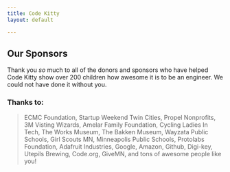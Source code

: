 ```yaml
---
title: Code Kitty
layout: default

---
```

## Our Sponsors

Thank you _so_ much to all of the donors and sponsors who have helped Code Kitty show over 200 children how awesome it is to be an engineer. We could not have done it without you.

### Thanks to:

> ECMC Foundation, Startup Weekend Twin Cities, Propel Nonprofits, 3M Visting Wizards, Amelar Family Foundation, Cycling Ladies In Tech, The Works Museum, The Bakken Museum, Wayzata Public Schools, Girl Scouts MN, Minneapolis Public Schools, Protolabs Foundation, Adafruit Industries, Google, Amazon, Github, Digi-key, Utepils Brewing, Code.org, GiveMN, and tons of awesome people like you!